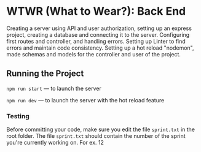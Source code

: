 # WTWR (What to Wear?): Back End

Creating a server using API and user authorization, setting up an express project, creating a database and connecting it to the server. Configuring first routes and controller, and handling errors. Setting up Linter to find errors and maintain code consistency. Setting up a hot reload "nodemon", made schemas and models for the controller and user of the project. 

## Running the Project

`npm run start` — to launch the server 

`npm run dev` — to launch the server with the hot reload feature

### Testing

Before committing your code, make sure you edit the file `sprint.txt` in the root folder. The file `sprint.txt` should contain the number of the sprint you're currently working on. For ex. 12
